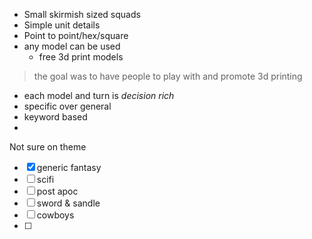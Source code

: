 
- Small skirmish sized squads
- Simple unit details
- Point to point/hex/square
- any model can be used
	- free 3d print models

> the goal was to have people to play with and promote 3d printing

- each model and turn is *decision rich* 
- specific over general
- keyword based
- 



Not sure on theme

- [x] generic fantasy
- [ ] scifi
- [ ] post apoc
- [ ] sword & sandle
- [ ] cowboys
- [ ] 
